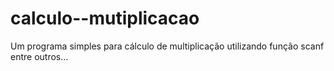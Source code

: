 # calculo--mutiplicacao
Um programa simples para cálculo de multiplicação utilizando função scanf entre outros...
